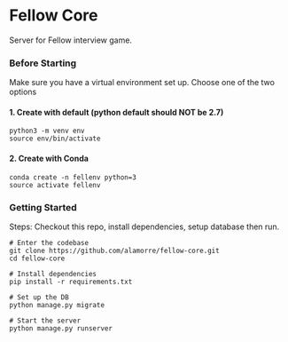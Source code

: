 # Fellow Core
Server for Fellow interview game.

### Before Starting
Make sure you have a virtual environment set up. Choose one of the two options

#### 1. Create with default (python default should NOT be 2.7)
```
python3 -m venv env
source env/bin/activate
```

#### 2. Create with Conda
```
conda create -n fellenv python=3
source activate fellenv
```

### Getting Started
Steps: Checkout this repo, install dependencies, setup database then run.

```
# Enter the codebase 
git clone https://github.com/alamorre/fellow-core.git
cd fellow-core

# Install dependencies
pip install -r requirements.txt

# Set up the DB
python manage.py migrate

# Start the server
python manage.py runserver
```
